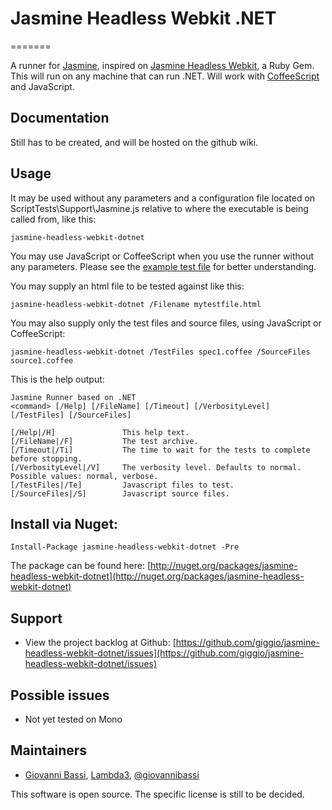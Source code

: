 # Jasmine Headless Webkit .NET
=======

A runner for [Jasmine](https://github.com/pivotal/jasmine), inspired on [Jasmine Headless Webkit](http://johnbintz.github.com/jasmine-headless-webkit/), a Ruby Gem. This will run on any machine that can run .NET. Will work with [CoffeeScript](http://coffeescript.org/) and JavaScript.

## Documentation

Still has to be created, and will be hosted on the github wiki.

## Usage

It may be used without any parameters and a configuration file located on ScriptTests\Support\Jasmine.js relative to where the executable is being called from, like this:
	
	jasmine-headless-webkit-dotnet

You may use JavaScript or CoffeeScript when you use the runner without any parameters. Please see the [example test file](https://github.com/giggio/jasmine-headless-webkit-dotnet/blob/master/src/Tests/JasmineTests/ScriptTests/Support/Jasmine.js) for better understanding.

You may supply an html file to be tested against like this:
	
	jasmine-headless-webkit-dotnet /Filename mytestfile.html

You may also supply only the test files and source files, using JavaScript or CoffeeScript:

	jasmine-headless-webkit-dotnet /TestFiles spec1.coffee /SourceFiles source1.coffee

This is the help output:

	Jasmine Runner based on .NET
	<command> [/Help] [/FileName] [/Timeout] [/VerbosityLevel] [/TestFiles] [/SourceFiles]

	[/Help|/H]               This help text.
	[/FileName|/F]           The test archive.
	[/Timeout|/Ti]           The time to wait for the tests to complete before stopping.
	[/VerbosityLevel|/V]     The verbosity level. Defaults to normal. Possible values: normal, verbose.
	[/TestFiles|/Te]         Javascript files to test.
	[/SourceFiles|/S]        Javascript source files.

## Install via Nuget:

    Install-Package jasmine-headless-webkit-dotnet -Pre

The package can be found here: [http://nuget.org/packages/jasmine-headless-webkit-dotnet](http://nuget.org/packages/jasmine-headless-webkit-dotnet)

## Support

* View the project backlog at Github: [https://github.com/giggio/jasmine-headless-webkit-dotnet/issues](https://github.com/giggio/jasmine-headless-webkit-dotnet/issues)

## Possible issues

* Not yet tested on Mono

## Maintainers

* [Giovanni Bassi](http://blog.lambda3.com.br/L3/giovannibassi/), [Lambda3](http://www.lambda3.com.br), [@giovannibassi](http://twitter.com/giovannibassi)

This software is open source. The specific license is still to be decided. 